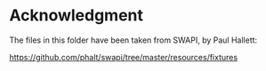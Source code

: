 # Acknowledgment

The files in this folder have been taken from SWAPI, by Paul Hallett:

https://github.com/phalt/swapi/tree/master/resources/fixtures
